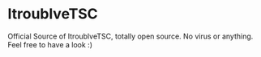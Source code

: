 # ItroublveTSC
Official Source of ItroublveTSC, totally open source. No virus or anything. Feel free to have a look :)
